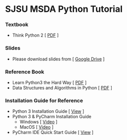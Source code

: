 # SJSU MSDA Python Tutorial
### Textbook 
* Think Python 2 [ [PDF](http://greenteapress.com/thinkpython2/thinkpython2.pdf) ]
### Slides
* Please download slides from [ [Google Drive](https://drive.google.com/drive/folders/1OzEq6Wt61vZHbAISLcojl9q5SR4zIld7?usp=sharing) ]
### Reference Book
* Learn Python3 the Hard Way [ [PDF](https://program.bruintech.org/wp-content/uploads/2018/01/learn-python3-the-hard-way-jul-4-2017.pdf) ]
* Data Structures and Algorithms in Python [ [PDF](https://doc.lagout.org/programmation/python/Data%20Structures%20and%20Algorithms%20in%20Python%20%5bGoodrich,%20Tamassia%20&%20Goldwasser%202013-03-18%5d.pdf) ]
### Installation Guide for Reference
* Python 3 Installation Guide [ [View](https://www.ics.uci.edu/~pattis/common/handouts/pythoneclipsejava/python.html) ]
* Python 3 & PyCharm Installation Guide
  * Windows [ [Video](https://www.youtube.com/watch?v=puBXxzcWJIQ) ] 
  * MacOS   [ [Video](https://www.youtube.com/watch?v=oyzH4M6X6F4) ]
* PyCharm IDE Quick Start Guide [ [View](https://www.jetbrains.com/help/pycharm/quick-start-guide.html) ]

